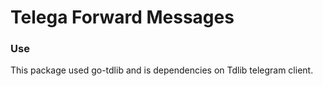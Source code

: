 # Telega Forward Messages

### Use

This  package used go-tdlib and is dependencies on Tdlib telegram client.

